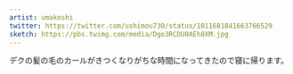 ```yaml
---
artist: umakoshi
twitter: https://twitter.com/ushimou730/status/1011681841663766529
sketch: https://pbs.twimg.com/media/Dgo3RCDU0AEh8XM.jpg
---
```

デクの髪の毛のカールがきつくなりがちな時間になってきたので寝に帰ります。